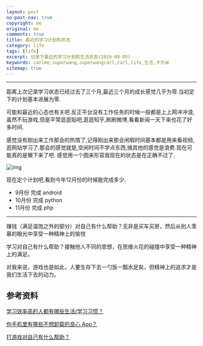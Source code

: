 ```yaml
---
layout: post
no-post-nav: true
copyright: me
original: me
comments: true
title: 最近的学习计划和状态
category: life
tags: [life]
excerpt: 记录下最近的学习计划和生活状态(2019-09-05)
keywords: carlme,superwang,superwangcarl,carl,life,生活,卡尔米
sitemap: true
---
```


***



距离上次记录学习状态已经过去了三个月,最近三个月的成长感觉几乎为零.当初定下的计划基本进展为零.

可能和最近的心态也有关吧.反正平台没有工作任务的时候一般都是上上网冲冲浪,虽然不玩游戏,但是平常逛逛贴吧,逛逛知乎,刷刷微博,看看新闻一天下来也花了好多时间.

感觉没有刚出来工作那会的热情了,记得刚出来那会闲暇时间基本都是用来看视频,逛网站学习了.那会的感觉就是,空闲时间不学点东西,搞其他的感觉是浪费.现在可能真的是懒下来了吧. 感觉用一个图来形容我现在的状态是在正确不过了.

![img]({{site.cdn}}/assets/images/blog/2019/20190905162429.jpg)

现在定个计划吧,看到今年12月份的时候能完成多少.

- 9月份 完成 android
- 10月份 完成 python
- 11月份 完成 php

***

赚钱（满足温饱之外的部分）对自己有什么帮助？无非是买车买房，然后从别人羡慕的眼光中享受一种精神上的愉悦

学习对自己有什么帮助？接触他人不同的思想，在思维火花的碰撞中享受一种精神上的满足。

对我来说，游戏也是如此，人要生存下去一勺饭一瓢水足矣，但精神上的追求才是我们生活下去的动力。

## 参考资料

[学习效率高的人都有哪些生活/学习习惯？](https://www.zhihu.com/question/289568582)

[你手机里有哪些不想卸载的良心 App？](https://www.zhihu.com/question/289568582)

[打游戏对自己有什么帮助？](https://www.zhihu.com/question/30909236)
